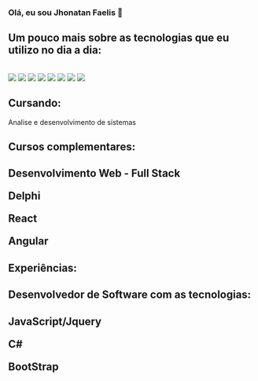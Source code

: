 ### Olá, eu sou Jhonatan Faelis 👋

## Um pouco mais sobre as tecnologias que eu utilizo no dia a dia:

<div style="display: inline_block"> 
<br/>
<img align="center alt="HTML5" src="https://img.shields.io/badge/HTML5-E34F26?style=for-the-badge&logo=html5&logoColor=white" />
<img align="center alt="CSS" src="https://img.shields.io/badge/CSS-239120?&style=for-the-badge&logo=css3&logoColor=white" />
<img align="center alt="JS" src="https://img.shields.io/badge/JavaScript-F7DF1E?style=for-the-badge&logo=javascript&logoColor=black" />
<img align="center alt="TS" src="https://img.shields.io/badge/TypeScript-0031dd?style=for-the-badge&logo=typescript&logoColor=black" />
<img align="center alt="ANGULAR" src="https://img.shields.io/badge/React-0031dd?style=for-the-badge&logo=react&logoColor=white" />
  <img align="center alt="ANGULAR" src="https://img.shields.io/badge/.Net-2E2665?style=for-the-badge&logo=dotnet&logoColor=white" />
<img align="center alt="BOOTSTRAP" src="https://img.shields.io/badge/Bootstrap-563D7C?style=for-the-badge&logo=bootstrap&logoColor=white" />
<img align="center alt="BOOTSTRAP" src="https://img.shields.io/badge/SQL-00000F?style=for-the-badge&logo=sql&logoColor=white" />

</div>

## Cursando:
<p> Analise e desenvolvimento de sistemas<p/>
<h2> Cursos complementares: <h2/>
<p> Desenvolvimento Web - Full Stack <p/>
<p> Delphi <p/>
<p> React <p/>
<p> Angular <p/>

## Experiências:
<h2>Desenvolvedor de Software com as tecnologias: <h2/>
<p> JavaScript/Jquery <p/>
<p> C#<p/>
<p> BootStrap <p/>
